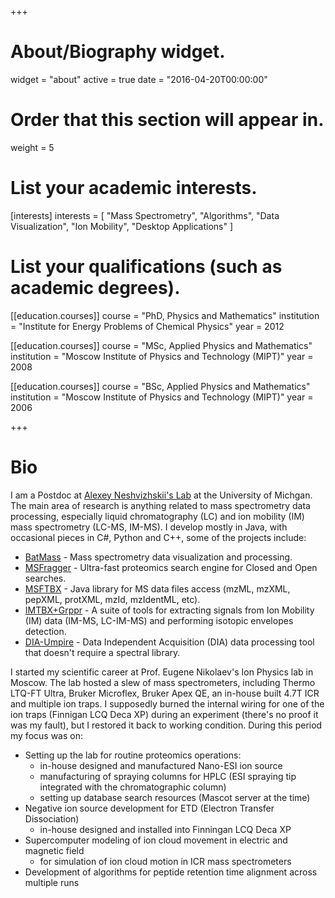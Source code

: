 +++
# About/Biography widget.
widget = "about"
active = true
date = "2016-04-20T00:00:00"

# Order that this section will appear in.
weight = 5

# List your academic interests.
[interests]
  interests = [
    "Mass Spectrometry",
    "Algorithms",
    "Data Visualization",
    "Ion Mobility",
    "Desktop Applications"
  ]

# List your qualifications (such as academic degrees).
[[education.courses]]
  course = "PhD, Physics and Mathematics"
  institution = "Institute for Energy Problems of Chemical Physics"
  year = 2012

[[education.courses]]
  course = "MSc, Applied Physics and Mathematics"
  institution = "Moscow Institute of Physics and Technology (MIPT)"
  year = 2008

[[education.courses]]
  course = "BSc, Applied Physics and Mathematics"
  institution = "Moscow Institute of Physics and Technology (MIPT)"
  year = 2006

+++

# Bio

I am a Postdoc at [Alexey Neshvizhskii's Lab](http://nesvilab.org) at the University of Michgan. The main area of research is anything related to mass spectrometry data processing, especially liquid chromatography (LC) and ion mobility (IM) mass spectrometry (LC-MS, IM-MS). I develop mostly in Java, with occasional pieces in C#, Python and C++, some of the projects include:  

<i class="fas fa-tshirt"></i>

- [BatMass](http://batmass.org) - Mass spectrometry data visualization and processing.
- [MSFragger](https://github.com/chhh/msfragger-gui) - Ultra-fast proteomics search engine for Closed and Open searches.
- [MSFTBX](https://github.com/chhh/msftbx) - Java library for MS data files access (mzML, mzXML, pepXML, protXML, mzId, mzIdentML, etc).
- [IMTBX+Grppr](https://chhh.github.io/IMTBX) - A suite of tools for extracting signals from Ion Mobility (IM) data (IM-MS, LC-IM-MS) and performing isotopic envelopes detection.
- [DIA-Umpire](http://diaumpire.sourceforge.net/) - Data Independent Acquisition (DIA) data processing tool that doesn't require a spectral library.

I started my scientific career at Prof. Eugene Nikolaev's Ion Physics lab in Moscow. The lab hosted a slew of mass spectrometers, including Thermo LTQ-FT Ultra, Bruker Microflex, Bruker Apex QE, an in-house built 4.7T ICR and multiple ion traps. I supposedly burned the internal wiring for one of the ion traps (Finnigan LCQ Deca XP) during an experiment (there's no proof it was my fault), but I restored it back to working condition. During this period my focus was on:  

- Setting up the lab for routine proteomics operations:
  - in-house designed and manufactured Nano-ESI ion source
  - manufacturing of spraying columns for HPLC (ESI spraying tip integrated with the chromatographic column)
  - setting up database search resources (Mascot server at the time)
- Negative ion source development for ETD (Electron Transfer Dissociation)
  - in-house designed and installed into Finningan LCQ Deca XP
- Supercomputer modeling of ion cloud movement in electric and magnetic field
  - for simulation of ion cloud motion in ICR mass spectrometers
- Development of algorithms for peptide retention time alignment across multiple runs

